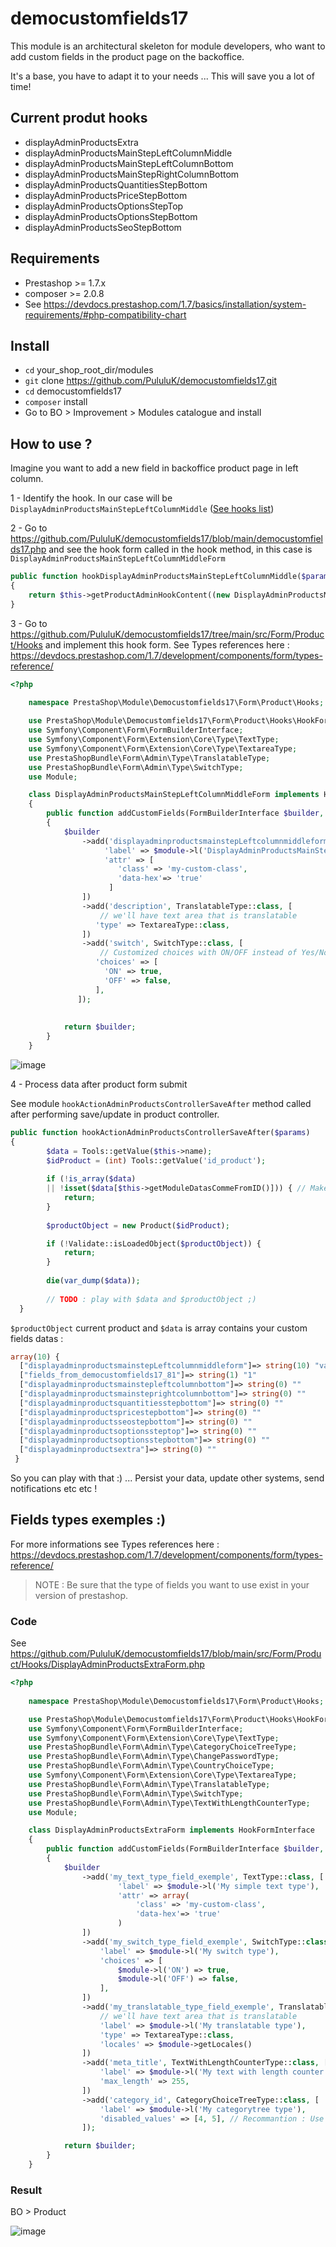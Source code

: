 # democustomfields17

This module is an architectural skeleton for module developers, who want to add custom fields in the product page on the backoffice.

It's a base, you have to adapt it to your needs ... This will save you a lot of time!


## Current produt hooks

- displayAdminProductsExtra
- displayAdminProductsMainStepLeftColumnMiddle
- displayAdminProductsMainStepLeftColumnBottom
- displayAdminProductsMainStepRightColumnBottom
- displayAdminProductsQuantitiesStepBottom
- displayAdminProductsPriceStepBottom
- displayAdminProductsOptionsStepTop
- displayAdminProductsOptionsStepBottom
- displayAdminProductsSeoStepBottom

## Requirements

- Prestashop >= 1.7.x
- composer >= 2.0.8
- See https://devdocs.prestashop.com/1.7/basics/installation/system-requirements/#php-compatibility-chart

## Install

- `cd` your_shop_root_dir/modules
- `git` clone https://github.com/PululuK/democustomfields17.git
- `cd` democustomfields17
- `composer` install
- Go to BO > Improvement > Modules catalogue and install


## How to use ?

Imagine you want to add a new field in backoffice product page in left column.

1 - Identify the hook. In our case will be
 `DisplayAdminProductsMainStepLeftColumnMiddle` ([See hooks list](https://devdocs.prestashop.com/1.7/modules/concepts/hooks/list-of-hooks/#full-list))

2 - Go to https://github.com/PululuK/democustomfields17/blob/main/democustomfields17.php and see the hook form called in the hook method, in this case is `DisplayAdminProductsMainStepLeftColumnMiddleForm`

```php
public function hookDisplayAdminProductsMainStepLeftColumnMiddle($params)
{
    return $this->getProductAdminHookContent((new DisplayAdminProductsMainStepLeftColumnMiddleForm()), $params);
}
```
 
3 - Go to https://github.com/PululuK/democustomfields17/tree/main/src/Form/Product/Hooks and implement this hook form.
See Types references here : https://devdocs.prestashop.com/1.7/development/components/form/types-reference/
```php
<?php
        
    namespace PrestaShop\Module\Democustomfields17\Form\Product\Hooks;

    use PrestaShop\Module\Democustomfields17\Form\Product\Hooks\HookFormInterface;
    use Symfony\Component\Form\FormBuilderInterface;
    use Symfony\Component\Form\Extension\Core\Type\TextType;
    use Symfony\Component\Form\Extension\Core\Type\TextareaType;
    use PrestaShopBundle\Form\Admin\Type\TranslatableType;
    use PrestaShopBundle\Form\Admin\Type\SwitchType;
    use Module;

    class DisplayAdminProductsMainStepLeftColumnMiddleForm implements HookFormInterface
    {
        public function addCustomFields(FormBuilderInterface $builder, Module $module) :FormBuilderInterface
        {
            $builder
                ->add('displayadminproductsmainstepLeftcolumnmiddleform', TextType::class, [
                     'label' => $module->l('DisplayAdminProductsMainStepLeftColumnMiddleForm'),
                     'attr' => [
                        'class' => 'my-custom-class',
                        'data-hex'=> 'true'
                      ]
                ])
                ->add('description', TranslatableType::class, [
                    // we'll have text area that is translatable
                   'type' => TextareaType::class,
                ])
                ->add('switch', SwitchType::class, [
                    // Customized choices with ON/OFF instead of Yes/No
                   'choices' => [
                     'ON' => true,
                     'OFF' => false,
                   ],
               ]);
                
                    
            return $builder;
        }
    }
```

![image](https://user-images.githubusercontent.com/16455155/113463753-077a7280-9428-11eb-856f-dc5e93002da7.png)


4 - Process data after product form submit

See module `hookActionAdminProductsControllerSaveAfter` method called after performing save/update in product controller. 

```php
public function hookActionAdminProductsControllerSaveAfter($params)
{
        $data = Tools::getValue($this->name);
        $idProduct = (int) Tools::getValue('id_product');
                        
        if (!is_array($data)
        || !isset($data[$this->getModuleDatasCommeFromID()])) { // Make sure datas come form this form
            return;
        }
        
        $productObject = new Product($idProduct);

        if (!Validate::isLoadedObject($productObject)) {
            return;
        }
        
        die(var_dump($data));
        
        // TODO : play with $data and $productObject ;)
  }
```

`$productObject` current product and  `$data` is array contains your  custom fields datas : 

```php
array(10) { 
  ["displayadminproductsmainstepLeftcolumnmiddleform"]=> string(10) "value test1" 
  ["fields_from_democustomfields17_81"]=> string(1) "1" 
  ["displayadminproductsmainstepleftcolumnbottom"]=> string(0) "" 
  ["displayadminproductsmainsteprightcolumnbottom"]=> string(0) "" 
  ["displayadminproductsquantitiesstepbottom"]=> string(0) "" 
  ["displayadminproductspricestepbottom"]=> string(0) "" 
  ["displayadminproductsseostepbottom"]=> string(0) "" 
  ["displayadminproductsoptionssteptop"]=> string(0) "" 
  ["displayadminproductsoptionsstepbottom"]=> string(0) "" 
  ["displayadminproductsextra"]=> string(0) "" 
 } 
```

So you can play with that :) ... Persist your data, update other systems, send notifications etc etc !


## Fields types exemples :)

For more informations see Types references here : https://devdocs.prestashop.com/1.7/development/components/form/types-reference/

> NOTE : Be sure that the type of fields you want to use exist in your version of prestashop.


### Code 

See https://github.com/PululuK/democustomfields17/blob/main/src/Form/Product/Hooks/DisplayAdminProductsExtraForm.php

```php
<?php
        
    namespace PrestaShop\Module\Democustomfields17\Form\Product\Hooks;

    use PrestaShop\Module\Democustomfields17\Form\Product\Hooks\HookFormInterface;
    use Symfony\Component\Form\FormBuilderInterface;
    use Symfony\Component\Form\Extension\Core\Type\TextType;
    use PrestaShopBundle\Form\Admin\Type\CategoryChoiceTreeType;
    use PrestaShopBundle\Form\Admin\Type\ChangePasswordType;
    use PrestaShopBundle\Form\Admin\Type\CountryChoiceType;
    use Symfony\Component\Form\Extension\Core\Type\TextareaType;
    use PrestaShopBundle\Form\Admin\Type\TranslatableType;
    use PrestaShopBundle\Form\Admin\Type\SwitchType;
    use PrestaShopBundle\Form\Admin\Type\TextWithLengthCounterType;
    use Module;

    class DisplayAdminProductsExtraForm implements HookFormInterface
    {
        public function addCustomFields(FormBuilderInterface $builder, Module $module) :FormBuilderInterface
        {
            $builder
                ->add('my_text_type_field_exemple', TextType::class, [
                        'label' => $module->l('My simple text type'),
                        'attr' => array(
                            'class' => 'my-custom-class',
                            'data-hex'=> 'true'
                        )
                ])
                ->add('my_switch_type_field_exemple', SwitchType::class, [
                    'label' => $module->l('My switch type'),
                    'choices' => [
                        $module->l('ON') => true,
                        $module->l('OFF') => false,
                    ],
                ])
                ->add('my_translatable_type_field_exemple', TranslatableType::class, [
                    // we'll have text area that is translatable
                    'label' => $module->l('My translatable type'),
                    'type' => TextareaType::class,
                    'locales' => $module->getLocales()
                ])
                ->add('meta_title', TextWithLengthCounterType::class, [
                    'label' => $module->l('My text with length counter type'),
                    'max_length' => 255,
                ])
                ->add('category_id', CategoryChoiceTreeType::class, [
                    'label' => $module->l('My categorytree type'),
                    'disabled_values' => [4, 5], // Recommantion : Use something look $module->getDisabledCategoriesIds()
                ]);

            return $builder;
        }
    }
```

### Result

BO > Product 

![image](https://user-images.githubusercontent.com/16455155/113608216-8e0e9a00-964a-11eb-98f7-40da7de66953.png)

